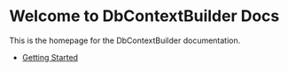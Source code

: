 # Welcome to DbContextBuilder Docs

This is the homepage for the DbContextBuilder documentation.

- [Getting Started](docs/getting-started.md)
